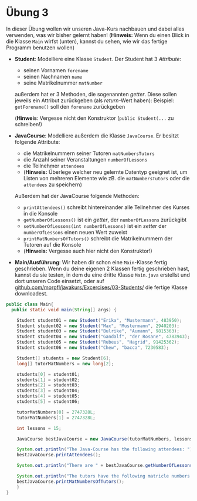 # Übung 3

In dieser Übung wollen wir unseren Java-Kurs nachbauen und dabei alles
verwenden, was wir bisher gelernt haben!
(**Hinweis:** Wenn du einen Blick in die Klasse `Main` wirfst (unten), kannst du sehen,
wie wir das fertige Programm benutzen wollen)

- **Student**: Modelliere eine Klasse `Student`. Der Student hat 3 *Attribute*:
    - seinen Vornamen `forename`
    - seinen Nachnamen `name`
    - seine Matrikelnummer `matNumber`

  außerdem hat er 3 Methoden, die sogenannten *getter*. Diese sollen
  jeweils ein Attribut zurückgeben (als *return*-Wert haben):
  Beispiel: `getForename()` soll den `forename` zurückgeben

    (**Hinweis**: Vergesse nicht den Konstruktor (`public Student(...` zu schreiben!)

- **JavaCourse**: Modelliere außerdem die Klasse `JavaCourse`. Er besitzt folgende
Attribute:
    - die Matrikelnummern seiner Tutoren `matNumbersTutors`
    - die Anzahl seiner Veranstaltungen `numberOfLessons`
    - die Teilnehmer `attendees`
    - (**Hinweis:** Überlege welcher neu gelernte Datentyp geeignet ist, um
    Listen von mehreren Elemente wie zB. die `matNumbersTutors` oder die `attendees` zu speichern)

  Außerdem hat der JavaCourse folgende Methoden:
  - `printAttendees()` schreibt hintereinander alle Teilnehmer des Kurses in die
  Konsole
  - `getNumberOfLessons()` ist ein *getter*, der `numberOfLessons` zurückgibt
  - `setNumberOfLessons(int numberOfLessons)` ist ein *setter* der `numberOfLessons`
  einen neuen Wert zuweist
  - `printMatNumbersOfTutors()` schreibt die Matrikelnummern der Tutoren auf die
  Konsole
  - (**Hinweis:** Vergesse auch hier nicht den Konstruktor!)


- **Main/Ausführung**:
Wir haben dir schon eine `Main`-Klasse fertig geschrieben. Wenn du deine
eigenen 2 Klassen fertig geschrieben hast, kannst du sie testen, in dem du
eine dritte Klasse `Main.java` erstellst und dort unseren Code einsetzt, oder
auf [github.com/morpfl/javakurs/Excercises/03-Students/](github.com/morpfl/javakurs/Excercises/03-Students/) die fertige Klasse downloadest.

```java
public class Main{
  public static void main(String[] args) {

    Student student01 = new Student("Erika", "Mustermann", 483950);
    Student student02 = new Student("Max", "Mustermann", 2940203);
    Student student03 = new Student("Bulrike", "Aumann", 9815363);
    Student student04 = new Student("Gandalf", "der Rosane", 4783943);
    Student student05 = new Student("Rubeus", "Hagrid", 91425362);
    Student student06 = new Student("Chew", "bacca", 7230583);

    Student[] students = new Student[6];
    long[] tutorMatNumbers = new long[2];

    students[0] = student01;
    students[1] = student02;
    students[2] = student03;
    students[3] = student04;
    students[4] = student05;
    students[5] = student06;

    tutorMatNumbers[0] = 2747328L;
    tutorMatNumbers[1] = 2747328L;

    int lessons = 15;

    JavaCourse bestJavaCourse = new JavaCourse(tutorMatNumbers, lessons, students);

    System.out.println("The Java-Course has the following attendees: ");
    bestJavaCourse.printAttendees();

    System.out.println("There are " + bestJavaCourse.getNumberOfLessons() + " lessons.");

    System.out.println("The tutors have the following matricle numbers: ");
    bestJavaCourse.printMatNumbersOfTutors();
    }
}
```
